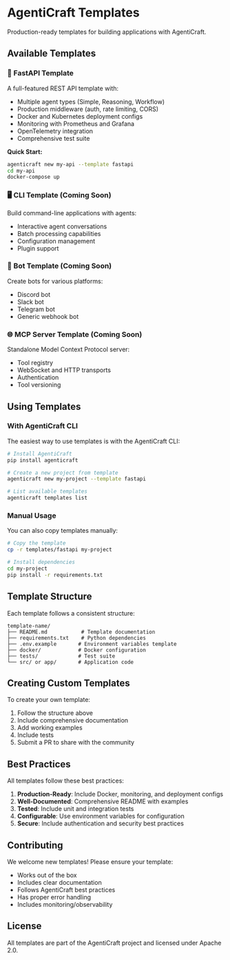 # AgentiCraft Templates

Production-ready templates for building applications with AgentiCraft.

## Available Templates

### 🚀 FastAPI Template

A full-featured REST API template with:
- Multiple agent types (Simple, Reasoning, Workflow)
- Production middleware (auth, rate limiting, CORS)
- Docker and Kubernetes deployment configs
- Monitoring with Prometheus and Grafana
- OpenTelemetry integration
- Comprehensive test suite

**Quick Start:**
```bash
agenticraft new my-api --template fastapi
cd my-api
docker-compose up
```

### 🖥️ CLI Template (Coming Soon)

Build command-line applications with agents:
- Interactive agent conversations
- Batch processing capabilities
- Configuration management
- Plugin support

### 🤖 Bot Template (Coming Soon)

Create bots for various platforms:
- Discord bot
- Slack bot
- Telegram bot
- Generic webhook bot

### 🌐 MCP Server Template (Coming Soon)

Standalone Model Context Protocol server:
- Tool registry
- WebSocket and HTTP transports
- Authentication
- Tool versioning

## Using Templates

### With AgentiCraft CLI

The easiest way to use templates is with the AgentiCraft CLI:

```bash
# Install AgentiCraft
pip install agenticraft

# Create a new project from template
agenticraft new my-project --template fastapi

# List available templates
agenticraft templates list
```

### Manual Usage

You can also copy templates manually:

```bash
# Copy the template
cp -r templates/fastapi my-project

# Install dependencies
cd my-project
pip install -r requirements.txt
```

## Template Structure

Each template follows a consistent structure:

```
template-name/
├── README.md           # Template documentation
├── requirements.txt    # Python dependencies
├── .env.example       # Environment variables template
├── docker/            # Docker configuration
├── tests/             # Test suite
└── src/ or app/       # Application code
```

## Creating Custom Templates

To create your own template:

1. Follow the structure above
2. Include comprehensive documentation
3. Add working examples
4. Include tests
5. Submit a PR to share with the community

## Best Practices

All templates follow these best practices:

1. **Production-Ready**: Include Docker, monitoring, and deployment configs
2. **Well-Documented**: Comprehensive README with examples
3. **Tested**: Include unit and integration tests
4. **Configurable**: Use environment variables for configuration
5. **Secure**: Include authentication and security best practices

## Contributing

We welcome new templates! Please ensure your template:
- Works out of the box
- Includes clear documentation
- Follows AgentiCraft best practices
- Has proper error handling
- Includes monitoring/observability

## License

All templates are part of the AgentiCraft project and licensed under Apache 2.0.
